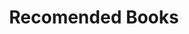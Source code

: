 ---
layout: page
title: Recomended Books
description: Notes about recommended books
permalink: /books/
image: '/images/17.jpg'
---